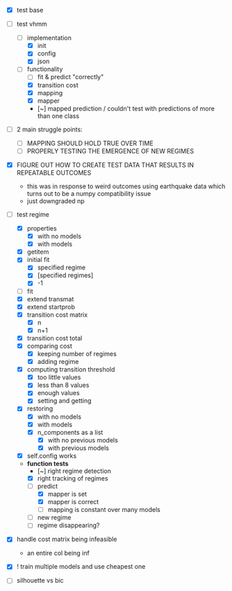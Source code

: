 - [x] test base
- [ ] test vhmm
    - [ ] implementation
        - [x] init
        - [x] config
        - [x] json
    - [ ] functionality
        - [ ] fit & predict "correctly"
        - [x] transition cost
        - [x] mapping
        - [x] mapper
        - [~] mapped prediction / couldn't test with predictions of more than one class

- [ ] 2 main struggle points:
    - [ ] MAPPING SHOULD HOLD TRUE OVER TIME
    - [ ] PROPERLY TESTING THE EMERGENCE OF NEW REGIMES

- [x] FIGURE OUT HOW TO CREATE TEST DATA THAT RESULTS IN REPEATABLE OUTCOMES
    - this was in response to weird outcomes using earthquake data
	  which turns out to be a numpy compatibility issue
    - just downgraded np

- [ ] test regime
    - [x] properties
        - [x] with no models
        - [x] with models
    - [x] getitem
    - [x] initial fit
        - [x] specified regime
        - [x] [specified regimes]
        - [x] -1
    - [ ] fit
	- [x] extend transmat
	- [x] extend startprob
	- [x] transition cost matrix
		- [x] n
		- [x] n+1
	- [x] transition cost total
	- [x] comparing cost
        - [x] keeping number of regimes
        - [x] adding regime
    - [x] computing transition threshold
        - [x] too little values
	    - [x] less than 8 values
        - [x] enough values
        - [x] setting and getting
    - [x] restoring
        - [x] with no models
        - [x] with models
	    - [x] n_components as a list
            - [x] with no previous models
            - [x] with previous models
	- [x] self.config works
    - **function tests**
        - [~] right regime detection
        - [x] right tracking of regimes
        - [ ] predict
            - [x] mapper is set
            - [x] mapper is correct
            - [ ] mapping is constant over many models
        - [ ] new regime
        - [ ] regime disappearing?
- [x] handle cost matrix being infeasible
    - an entire col being inf
- [x] ! train multiple models and use cheapest one
- [ ] silhouette vs bic
